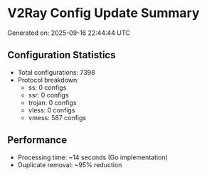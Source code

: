 # V2Ray Config Update Summary
Generated on: 2025-09-16 22:44:44 UTC

## Configuration Statistics
- Total configurations: 7398
- Protocol breakdown:
  - ss: 0 configs
  - ssr: 0 configs
  - trojan: 0 configs
  - vless: 0 configs
  - vmess: 587 configs

## Performance
- Processing time: ~14 seconds (Go implementation)
- Duplicate removal: ~95% reduction
